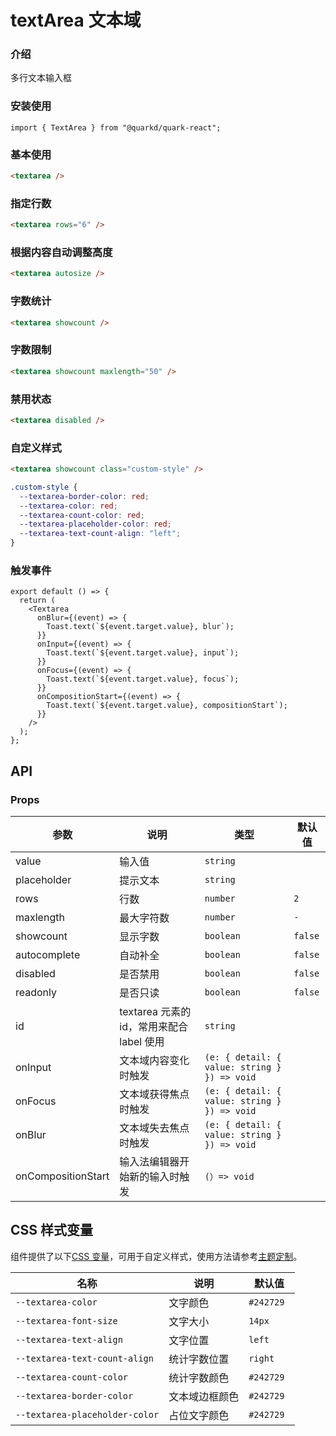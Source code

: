 # textArea 文本域

### 介绍

多行文本输入框

### 安装使用

```tsx
import { TextArea } from "@quarkd/quark-react";
```

### 基本使用

```html
<textarea />
```

### 指定行数

```html
<textarea rows="6" />
```

### 根据内容自动调整高度

```html
<textarea autosize />
```

### 字数统计

```html
<textarea showcount />
```

### 字数限制

```html
<textarea showcount maxlength="50" />
```

### 禁用状态

```html
<textarea disabled />
```

### 自定义样式

```html
<textarea showcount class="custom-style" />
```

```css
.custom-style {
  --textarea-border-color: red;
  --textarea-color: red;
  --textarea-count-color: red;
  --textarea-placeholder-color: red;
  --textarea-text-count-align: "left";
}
```

### 触发事件

```tsx
export default () => {
  return (
    <Textarea
      onBlur={(event) => {
        Toast.text(`${event.target.value}, blur`);
      }}
      onInput={(event) => {
        Toast.text(`${event.target.value}, input`);
      }}
      onFocus={(event) => {
        Toast.text(`${event.target.value}, focus`);
      }}
      onCompositionStart={(event) => {
        Toast.text(`${event.target.value}, compositionStart`);
      }}
    />
  );
};
```

## API

### Props

| 参数               | 说明                                      | 类型                                    | 默认值  |
| ------------------ | ----------------------------------------- | --------------------------------------- | ------- |
| value              | 输入值                                    | `string`                               |
| placeholder        | 提示文本                                  | `string`                                |
| rows               | 行数                                      | `number`                                | `2`     |
| maxlength          | 最大字符数                                | `number`                               | `-`     |
| showcount          | 显示字数                                  | `boolean`                               | `false` |
| autocomplete       | 自动补全                                  | `boolean`                               | `false` |
| disabled           | 是否禁用                                  | `boolean`                               | `false` |
| readonly           | 是否只读                                  | `boolean`                               | `false` |
| id                 | textarea 元素的 id，常用来配合 label 使用 | `string`                                |
| onInput            | 文本域内容变化时触发                      | `(e: { detail: { value: string } }) => void` |         |
| onFocus            | 文本域获得焦点时触发                      | `(e: { detail: { value: string } }) => void` |         |
| onBlur             | 文本域失去焦点时触发                      | `(e: { detail: { value: string } }) => void` |         |
| onCompositionStart | 输入法编辑器开始新的输入时触发            | `(）=> void `                            |

## CSS 样式变量

组件提供了以下[CSS 变量](https://developer.mozilla.org/zh-CN/docs/Web/CSS/Using_CSS_custom_properties)，可用于自定义样式，使用方法请参考[主题定制](#/zh-CN/guide/theme)。

| 名称                           | 说明           | 默认值     |
| ------------------------------ | -------------- | ---------- |
| `--textarea-color`             | 文字颜色       | `#242729 ` |
| `--textarea-font-size`         | 文字大小       | `14px`     |
| `--textarea-text-align`        | 文字位置       | `left`     |
| `--textarea-text-count-align`  | 统计字数位置   | `right`    |
| `--textarea-count-color`       | 统计字数颜色   | `#242729`  |
| `--textarea-border-color`      | 文本域边框颜色 | `#242729`  |
| `--textarea-placeholder-color` | 占位文字颜色   | `#242729`  |
